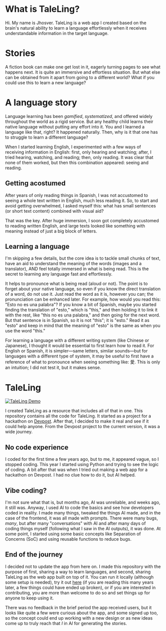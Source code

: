 # What is TaleLing?
Hi. My name is Jhosver. TaleLing is a web app I created based on the brain's natural ability to learn a language effortlessly when it receives understandable information in the target language.

# Stories
A fiction book can make one get lost in it, eagerly turning pages to see what happens next. It is quite an immersive and effortless situation. But what else can be obtained from it apart from going to a different world? What if you could use this to learn a new language? 

# A language story
Language learning has been *gamified*, *systematized*, and offered widely throughout the world as a rigid service. But any healthy child learns their native language without putting any effort into it. You and I learned a language like that, right? It happened naturally. Then, why is it that one has to struggle to learn a different language?

When I started learning English, I experimented with a few ways of receiving information in English: first, only hearing and watching; after, I tried hearing, watching, and reading; then, only reading. It was clear that none of them worked, but then this combination appeared: seeing and reading.

## Getting acostumed
After years of only reading things in Spanish, I was not accustomed to seeing a whole text written in English, much less reading it. So, to start and avoid getting overwhelmed, I asked myself this: what has small sentences (or short text content) combined with visual aid?

That was the key. After huge immersion, I soon got completely accustomed to reading written English, and large texts looked like something with meaning instead of just a big block of letters.


 

## Learning a language

I'm skipping a few details, but the core idea is to tackle small chunks of text, have an aid to understand the meaning of the words (images and a translator), AND feel totally immersed in what is being read. This is the secret to learning any language fast and effortlessly.

It helps to pronounce what is being read (aloud or not). The point is to forget about your native language, so even if you know the direct translation of a word, do not use it. Just read the word as it is, however you can; the pronunciation can be enhanced later. For example, how would you read this: "Esto no es una palabra"? If you know a bit of Spanish, maybe you started finding the translation of "esto," which is "this," and then holding it to link it with the rest, like "this no es una palabra," and then going for the next word. But that sentence is in Spanish, so it is not "this"; it is "esto." Read it as "esto" and keep in mind that the meaning of "esto" is the same as when you use the word "this." 
 
For learning a language with a different writing system (like Chinese or Japanese), I thought it would be essential to first learn how to read it. For English or Spanish, it is simpler—same letters, similar sounds—but for languages with a different type of system, it may be useful to first have a reference of what to pronounce when seeing something like: 愛. This is only an intuition; I did not test it, but it makes sense.


# TaleLing

[![TaleLing Demo](https://img.youtube.com/vi/hy5QkUKofqo/0.jpg)](https://www.youtube.com/watch?v=hy5QkUKofqo)

I created TaleLing as a resource that includes all of that in one. This repository contains all the code for TaleLing. It started as a project for a hackathon on [Devpost](https://devpost.com/software/tale-ling). After that, I decided to make it real and see if it could help anyone. From the Devpost project to the current version, it was a wide journey.

## No code experience
I coded for the first time a few years ago, but to me, it appeared vague, so I stopped coding. This year I started using Python and trying to see the logic of coding. A bit after that was when I tried out making a web app for a hackathon on Devpost. I had no clue how to do it, but AI helped.

## Vibe coding? 
I'm not sure what that is, but months ago, AI was unreliable, and weeks ago, it still was. Anyway, I used AI to code the basics and see how developers coded in reality. I made many things, tweaked the things AI made, and in the case of the frontend, it was all made with prompts. There were many bugs, *many*, but after many "conversations" with AI and after many days of coding things myself (following what I saw in the AI outputs), it was done. At some point, I started using some basic concepts like Separation of Concerns (SoC) and using reusable functions to reduce bugs.

## End of the journey
I decided not to update the app from here on. I made this repository with the purpose of first, sharing a way to learn languages, and second, sharing TaleLing as the web app built on top of it. You can run it locally (although some setup is needed), try it out [here](https://taleling.pages.dev) (if you are reading this many years later, a few things could have ended up broken), or if you are interested in contributing, you are more than welcome to do so and set things up for anyone to keep using it.

There was no feedback in the brief period the app received users, but it looks like quite a few were curious about the app, and some signed up too, so the concept could end up working with a new design or as new ideas come up to truly reach that *I* in A*I* for generating the stories.


